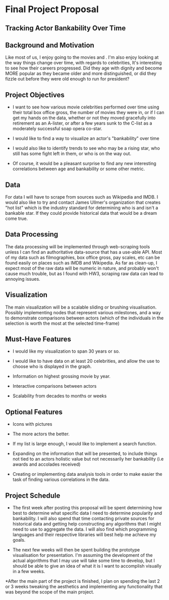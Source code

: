 Final Project Proposal
======================

Tracking Actor Bankability Over Time
-------------------------------------

Background and Motivation
--------------------------
Like most of us, I enjoy going to the movies and . I'm also enjoy looking at the way things change over time, with regards to celebrities, It's interesting to see how their careers progressed.
Did they age with dignity and become MORE popular as they became older and more distinguished, or did they fizzle out before they were old enough to run for president?  
	
Project Objectives
-------------------
* I want to see how various movie celebrities performed over time using their total box office gross, the number of movies they were in, or if I can get my hands on the data, whether
or not they moved gracefully into retirement as an A-lister, or after a few years sunk to the C-list as a moderately successful soap opera co-star. 

* I would like to find a way to visualize an actor's "bankability" over time

* I would also like to identify trends to see who may be a rising star, who still has some fight left in them, or who is on the way out.

* Of course, it would be a pleasant surprise to find any new interesting correlations between age and bankability or some other metric.

Data
----

For data I will have to scrape from sources such as Wikipedia and IMDB. I would also like to try and contact James Ullmer's organization that creates "hot list" which is the industry standard
for determining who is and isn't a bankable star. If they could provide historical data that would be a dream come true.

Data Processing
----------------

The data processing will be implemented through web-scraping tools unless I can find an authoritative data-source that has a use-able API. Most of my data such as filmographies, box office gross, pay scales, etc can be found easily on places such as IMDB and Wikipedia. 
As far as clean-up, I expect most of the raw data will be numeric in nature, and probably won't cause much trouble, but as I found with HW3, scraping raw data can lead to annoying issues.

Visualization
--------------

The main visualization will be a scalable sliding or brushing visualisation. Possibly implementing nodes that represent various milestones, and a way to demonstrate comparisons between actors (which of the individuals in the selection is worth the most at the selected time-frame)

Must-Have Features
------------------
* I would like my visualization to span 30 years or so.

* I would like to have data on at least 20 celebrities, and allow the use to choose who is displayed in the graph.

* Information on highest grossing movie by year.

* Interactive comparisons between actors

* Scalability from decades to months or weeks

Optional Features
------------------

* Icons with pictures

* The more actors the better.

* If my list is large enough, I would like to implement a search function.

* Expanding on the information that will be presented, to include things not tied to an actors holistic value but not necessarily her bankability (i.e awards and accolades received)

* Creating or implementing data analysis tools in order to make easier the task of finding various correlations in the data. 

Project Schedule
-----------------

* The first week after posting this proposal will be spent determining how best to determine what specific data I need to determine popularity and bankability. I will also spend that time contacting private
sources for historical data and getting help constructing any algorithms that I might need to use to aggregate the data. I will also find which programming languages and their respective libraries will best help me achieve my goals.

* The next few weeks will then be spent building the prototype visualisation for presentation. I'm assuming the development of the actual algorithms that I may use will take some time to develop, but I should be able to give an idea of what it 
is I want to accomplish visually in a few weeks. 

*After the main part of the project is finished, I plan on spending the last 2 or 3 weeks tweaking the aesthetics and implementing any functionality that was beyond the scope of the main project.

